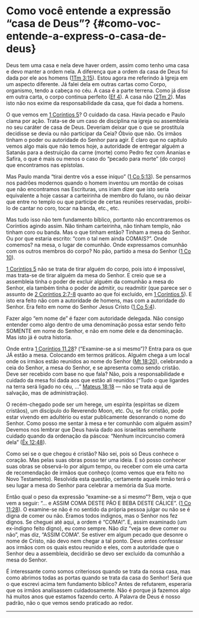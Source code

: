 # Como você entende a expressão “casa de Deus”? {#como-voc-entende-a-express-o-casa-de-deus}

Deus tem uma casa e nela deve haver ordem, assim como tenho uma casa e devo manter a ordem nela. A diferença que a ordem da casa de Deus foi dada por ele aos homens ([1Tm 3:15](http://bibliaonline.com.br/acf/1tm/3/15)). Estou agora me referindo à Igreja em um aspecto diferente. Já falei dela em outras cartas como Corpo, organismo, tendo a cabeça no céu. A casa é a parte terrena. Como já disse em outra carta, o corpo continua perfeito ([Ef 4](http://bibliaonline.com.br/acf/ef/4)). A casa não ([2Tm 2](http://bibliaonline.com.br/acf/2tm/2)). Mas isto não nos exime da responsabilidade da casa, que foi dada a homens.

O que vemos em [1 Coríntios 5](http://bibliaonline.com.br/acf/1co/5)? O cuidado da casa. Havia pecado e Paulo clama por ação. Trata-se de um caso de disciplina na igreja ou assembleia no seu caráter de casa de Deus. Deveriam deixar que o que se prostituía decidisse se devia ou não participar da Ceia? Óbvio que não. Os irmãos tinham o poder ou autoridade do Senhor para agir. É claro que no capítulo vemos algo mais que não temos hoje, a autoridade de entregar alguém a Satanás para a destruição da carne (morte) como Pedro fez com Ananias e Safira, o que é mais ou menos o caso do “pecado para morte” (do corpo) que encontramos nas epístolas.

Mas Paulo manda “tirai dentre vós a esse iníquo” ([1 Co 5:13](http://bibliaonline.com.br/acf/1co/5/13)). Se pensarmos nos padrões modernos quando o homem inventou um montão de coisas que não encontramos nas Escrituras, uns iriam dizer que isto seria equivalente a hoje cassar a carteirinha de membro do fulano, ou não deixar que entre no templo ou que participe de certas reuniões reservadas, proibi-lo de cantar no coro, tocar na banda, etc., etc.

Mas tudo isso não tem fundamento bíblico, portanto não encontraremos os Coríntios agindo assim. Não tinham carteirinha, não tinham templo, não tinham coro ou banda. Mas o que tinham então? Tinham a mesa do Senhor. Ou por que estaria escrito: “com o tal nem ainda COMAIS?”. Onde comemos? na mesa, o lugar de comunhão. Onde expressamos comunhão com os outros membros do corpo? No pão, partido a mesa do Senhor ([1 Co 10](http://bibliaonline.com.br/acf/1co/10)).

[1 Coríntios 5](http://bibliaonline.com.br/acf/1co/5) não se trata de tirar alguém do corpo, pois isto é impossível, mas trata-se de tirar alguém da mesa do Senhor. E creio que se a assembleia tinha o poder de excluir alguém da comunhão a mesa do Senhor, ela também tinha o poder de admitir, ou readmitir (que parece ser o assunto de [2 Coríntios 2:7-8](http://bibliaonline.com.br/acf/2co/2/7-8) quanto ao que foi excluído, em [1 Coríntios 5](http://bibliaonline.com.br/acf/1co/5)). E isto era feito não com a autoridade de homens, mas com a autoridade do Senhor. Era feito em nome do Senhor Jesus Cristo ([1 Co 5:4](http://bibliaonline.com.br/acf/1co/5/4)).

Fazer algo “em nome de” é fazer com autoridade delegada. Não consigo entender como algo dentro de uma denominação possa estar sendo feito SOMENTE em nome do Senhor, e não em nome dele e da denominação. Mas isto já é outra historia.

Onde entra [1 Coríntios 11.28](http://bibliaonline.com.br/acf/1co/11/28)? (“Examine-se a si mesmo”)? Entra para os que JÁ estão a mesa. Colocando em termos práticos. Alguém chega a um local onde os irmãos estão reunidos ao nome do Senhor ([Mt 18:20](http://bibliaonline.com.br/acf/mt/18/20)), celebrando a ceia do Senhor, a mesa do Senhor, e se apresenta como sendo cristão. Deve ser recebido com base no que fala? Não, pois a responsabilidade e cuidado da mesa foi dada aos que estão ali reunidos (“Tudo o que ligardes na terra será ligado no céu, ...” [Mateus 18:18](http://bibliaonline.com.br/acf/mt/18/18) — não se trata aqui de salvação, mas de administração).

O recém-chegado pode ser um herege, um espírita (espíritas se dizem cristãos), um discípulo do Reverendo Moon, etc. Ou, se for cristão, pode estar vivendo em adultério ou estar publicamente desonrando o nome do Senhor. Como posso me sentar à mesa e ter comunhão com alguém assim? Devemos nos lembrar que Deus havia dado aos israelitas semelhante cuidado quando da ordenação da páscoa: “Nenhum incircunciso comerá dela” ([Êx 12:48](http://bibliaonline.com.br/acf/ez/12/48)).

Como sei se o que chegou é cristão? Não sei, pois só Deus conhece o coração. Mas pelas suas obras posso ter uma ideia. E só posso conhecer suas obras se observá-lo por algum tempo, ou receber com ele uma carta de recomendação de irmãos que conheço (como vemos que era feito no Novo Testamento). Resolvida esta questão, certamente aquele irmão terá o seu lugar a mesa do Senhor para celebrar a memória da Sua morte.

Então qual o peso da expressão “examine-se a si mesmo”? Bem, veja o que vem a seguir: “... e ASSIM COMA DESTE PÃO E BEBA DESTE CÁLICE”. ([1 Co 11:28](http://bibliaonline.com.br/acf/1co/11/28)). O examine-se não é no sentido da própria pessoa julgar ou não se é digna de comer ou não. Éramos todos indignos, mas o Senhor nos fez dignos. Se cheguei até aqui, a ordem é “COMA!”. E, assim examinado (um ex-indigno feito digno), eu como sempre. Não diz “veja se deve comer ou não”, mas diz, “ASSIM COMA”. Se estiver em algum pecado que desonre o nome de Cristo, não devo nem chegar a tal ponto. Devo antes confessar aos irmãos com os quais estou reunido e eles, com a autoridade que o Senhor deu a assembleia, decidirão se devo ser excluído da comunhão a mesa do Senhor.

É interessante como somos criteriosos quando se trata da nossa casa, mas como abrimos todas as portas quando se trata da casa do Senhor! Será que o que escrevi acima tem fundamento bíblico? Antes de refutarem, esperaria que os irmãos analisassem cuidadosamente. Não é porque já fazemos algo há muitos anos que estamos fazendo certo. A Palavra de Deus é nosso padrão, não o que vemos sendo praticado ao redor.

*****